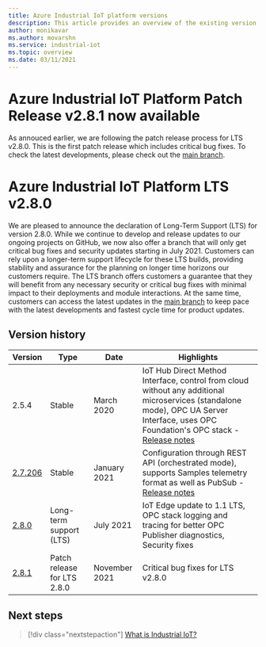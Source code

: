 ```yaml
---
title: Azure Industrial IoT platform versions
description: This article provides an overview of the existing version of the Industrial IoT platform and their support.
author: monikavar
ms.author: movarshn
ms.service: industrial-iot
ms.topic: overview
ms.date: 03/11/2021
---
```

# Azure Industrial IoT Platform Patch Release v2.8.1 now available
As annouced earlier, we are following the patch release process for LTS v2.8.0. This is the first patch release which includes critical bug fixes. To check the latest developments, please check out the [main branch](https://github.com/Azure/Industrial-IoT).

# Azure Industrial IoT Platform LTS v2.8.0

We are pleased to announce the declaration of Long-Term Support (LTS) for version 2.8.0. While we continue to develop and release updates to our ongoing projects on GitHub, we now also offer a branch that will only get critical bug fixes and security updates starting in July 2021. Customers can rely upon a longer-term support lifecycle for these LTS builds, providing stability and assurance for the planning on longer time horizons our customers require. The LTS branch offers customers a guarantee that they will benefit from any necessary security or critical bug fixes with minimal impact to their deployments and module interactions.  At the same time, customers can access the latest updates in the [main branch](https://github.com/Azure/Industrial-IoT) to keep pace with the latest developments and fastest cycle time for product updates. 

## Version history 

|Version      |Type                   |Date         |Highlights                             |
|-------------|-----------------------|-------------|---------------------------------------|
|2.5.4        |Stable                 |March 2020   |IoT Hub Direct Method Interface, control from cloud without any additional microservices (standalone mode), OPC UA Server Interface, uses OPC Foundation's OPC stack - [Release notes](https://github.com/Azure/Industrial-IoT/releases/tag/2.5.4)|
|[2.7.206](https://github.com/Azure/Industrial-IoT/tree/release/2.7.206)      |Stable                 |January 2021 |Configuration through REST API (orchestrated mode), supports Samples telemetry format as well as PubSub - [Release notes](https://github.com/Azure/Industrial-IoT/releases/tag/2.7.206)|
|[2.8.0](https://github.com/Azure/Industrial-IoT/tree/release/2.8)        |Long-term support (LTS)|July 2021    |IoT Edge update to 1.1 LTS, OPC stack logging and tracing for better OPC Publisher diagnostics, Security fixes|
|[2.8.1](https://github.com/Azure/Industrial-IoT/tree/release/2.8.1)        |Patch release for LTS 2.8.0|November 2021    |Critical bug fixes for LTS v2.8.0|

## Next steps

> [!div class="nextstepaction"]
> [What is Industrial IoT?](overview-what-is-industrial-iot.md)
